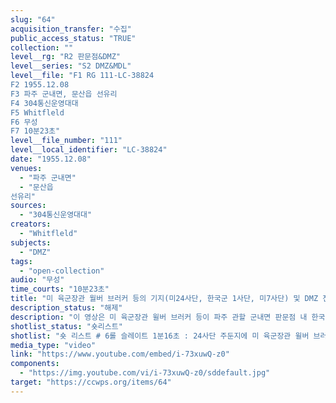 ```yaml
---
slug: "64"
acquisition_transfer: "수집"
public_access_status: "TRUE"
collection: ""
level__rg: "R2 판문점&DMZ"
level__series: "S2 DMZ&MDL"
level__file: "F1 RG 111-LC-38824
F2 1955.12.08
F3 파주 군내면, 문산읍 선유리 
F4 304통신운영대대
F5 Whitfleld
F6 무성 
F7 10분23초"
level__file_number: "111"
level__local_identifier: "LC-38824"
date: "1955.12.08"
venues: 
  - "파주 군내면"
  - "문산읍
선유리"
sources: 
  - "304통신운영대대"
creators: 
  - "Whitfleld"
subjects: 
  - "DMZ"
tags: 
  - "open-collection"
audio: "무성"
time_courts: "10분23초"
title: "미 육군장관 월버 브러커 등의 기지(미24사단, 한국군 1사단, 미7사단) 및 DMZ 전진초소 시찰"
description_status: "해제"
description: "이 영상은 미 육군장관 윌버 브러커 등이 파주 관할 군내면 판문점 내 한국군 1사단 지역과 24사단 주둔지를 방문하는 내용을 담고 있다. 24사단 주둔지는 지금의 문산읍 선유리 펠햄기지이며 한국군 1사단은 군내면 조산리 인근 초소이다. 펠햄 기지가 미 해병1사단에서 24사단으로 교체된 상태를 보여주고 있다. 특히 초기 파주지역 DMZ 초소 상태나 현황을 알 수 있는데 큰 도움을 주고 있다. "
shotlist_status: "숏리스트"
shotlist: "숏 리스트 # 6롤 슬레이트 1분16초 : 24사단 주둔지에 미 육군장관 윌버 브러커(Wilber Marion Brucker), 밀턴 (Milton), 미8군사령관 라이먼 루이 렘니처(Lyman Louis Lemnitzer), 10군단장 이삭 데이비스 화이트 (I. D. White) 장군 등이 헬기에서 내려 인사를 나누고 있다. 이어서 24사단 주둔지와 가까운 파주 DMZ 부근 전진초소를 방문한다. # 7롤 슬레이트 2분13초 : 브러커가 망원경으로 북한 지역을 보고 있다. 북한 지역 일대가 한 눈에 보 인다. # 8롤 슬레이트 3분42초 : 일행들은 미군 기지에서 다른 병사의 브리핑을 듣고 있다. 자유의 종을 치 고 있다. 이 기지는 리비티 벨(Camp Liberty Bell, 자유의 종) 기지이다. # 9롤 슬레이트 4분34초 : 일행들이 단상에 앉아 있다. 1사단 기지에서 브리핑을 듣고 있다. 이어서 사 격시범을 관람하고 있다. # 10롤 슬레이트 5분42초 : 한국군 1사단 주둔지에서 사격시범이 이어지고 있다. # 11롤 슬레이트 6분55초 : 한국군 1사단 주둔지에서 사격시범이 이어지고 있다. # 12롤 슬레이트 8분04초 : 1사단장이 일행들에게 감사를 증정하고 있다. (9분02초) 다시 미군 기지에 도착한 브러커가 기지 앞으로 들어간다. # 13롤 슬레이트 9분14초: 미군 7사단 주둔지에서 미군들과 기지 곳곳을 시찰하고 있다. "
media_type: "video"
link: "https://www.youtube.com/embed/i-73xuwQ-z0"
components: 
  - "https://img.youtube.com/vi/i-73xuwQ-z0/sddefault.jpg"
target: "https://ccwps.org/items/64"
---
```


